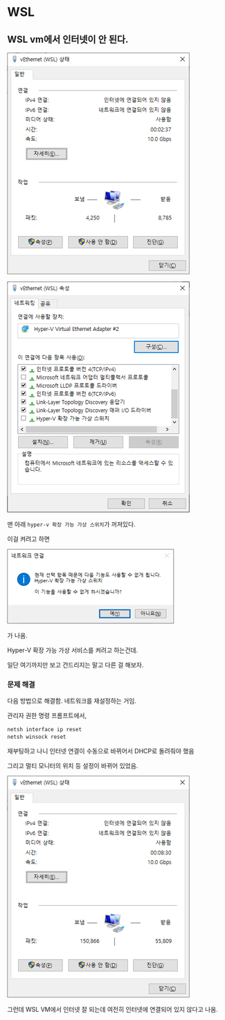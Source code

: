 # WSL

## WSL vm에서 인터넷이 안 된다.

![](img/20250508111049.png)

![](img/20250508111725.png)

맨 아래 `hyper-v 확장 가능 가상 스위치`가 꺼져있다.

이걸 켜려고 하면

![](img/20250508111911.png)

가 나옴.

Hyper-V 확장 가능 가상 서비스를 켜려고 하는건데.

일단 여기까지만 보고 건드리지는 말고 다른 걸 해보자.


### 문제 해결

다음 방법으로 해결함. 네트워크를 재설정하는 거임.

관리자 권한 명령 프롬프트에서,

```ps
netsh interface ip reset
netsh winsock reset
```
재부팅하고 나니 인터넷 연결이 수동으로 바뀌어서 DHCP로 돌려줘야 했음

그리고 멀티 모니터의 위치 등 설정이 바뀌어 있었음.


![](img/20250508114720.png)

그런데 WSL VM에서 인터넷 잘 되는데 여전히 인터넷에 연결되어 있지 않다고 나옴.

